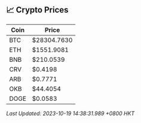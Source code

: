 ## 📈 Crypto Prices

| Coin | Price |
| ---- | ----- |
| BTC | $28304.7630 |
| ETH | $1551.9081 |
| BNB | $210.0539 |
| CRV | $0.4198 |
| ARB | $0.7771 |
| OKB | $44.4054 |
| DOGE | $0.0583 |

_Last Updated: 2023-10-19 14:38:31.989 +0800 HKT_